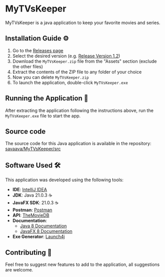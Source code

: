 # MyTVsKeeper
MyTVsKeeper is a java application to keep your favorite movies and series.

## Installation Guide ⚙️
1. Go to the [Releases page](https://github.com/savaava/MyTVsKeeper/releases)
2. Select the desired version (e.g. [Release Version 1.2](https://github.com/savaava/MyTVsKeeper/releases/tag/v1.2))
3. Download the `MyTVsKeeper.zip` file from the "Assets" section (exclude the other files)
4. Extract the contents of the ZIP file to any folder of your choice
5. Now you can delete `MyTVsKeeper.zip`
6. To launch the application, double-click `MyTVsKeeper.exe`

## Running the Application 🚀
After extracting the application following the instructions above, run the `MyTVsKeeper.exe` file to start the app.

## Source code
The source code for this Java application is available in the repository: [savaava/MyTVsKeeper/src](https://github.com/savaava/MyTVsKeeper/tree/main/src)

## Software Used 🛠️
This application was developed using the following tools:
- **IDE**: [IntelliJ IDEA](https://www.jetbrains.com/idea/)
- **JDK**: Java 21.0.3 ☕
- **JavaFX SDK**: 21.0.3 ☕
- **Postman**: [Postman](https://www.postman.com/)
- **API**: [TheMovieDB](https://developer.themoviedb.org/reference/intro/getting-started)
- **Documentation**:
  - [Java 8 Documentation](https://docs.oracle.com/javase/8/docs/api/)
  - [JavaFX 8 Documentation](https://docs.oracle.com/javase/8/javafx/api/)
- **Exe Generator**: [Launch4j](https://launch4j.sourceforge.net/)

## Contributing 🤝
Feel free to suggest new features to add to the application, all suggestions are welcome.
